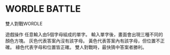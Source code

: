 # WORDLE BATTLE
雙人對戰WORDLE

遊戲操作
任意輸入由5個字母組成的單字。
輸入單字後，畫面會出現三種不同的顏色方塊。
灰色代表答案內沒有該字母。
黃色代表答案內有該字母，但位置不正確。
綠色代表字母和位置皆正確。
雙人對戰時，最快猜中答案者勝利。
